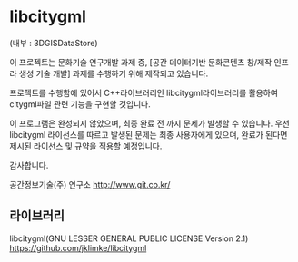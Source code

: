 libcitygml
=======
(내부 : 3DGISDataStore)

이 프로젝트는 문화기술 연구개발 과제 중, [공간 데이터기반 문화콘텐츠 창/제작 인프라 생성 기술 개발] 과제를 수행하기 위해 제작되고 있습니다. 

프로젝트를 수행함에 있어서 C++라이브러리인 libcitygml라이브러리를 활용하여 citygml파일 관련 기능을 구현할 것입니다.

이 프로그램은 완성되지 않았으며, 최종 완료 전 까지 문제가 발생할 수 있습니다. 우선 libcitygml 라이선스를 따르고 발생된 문제는 최종 사용자에게 있으며, 완료가 된다면 제시된 라이선스 및 규약을 적용할 예정입니다.

감사합니다.

공간정보기술(주) 연구소 <link>http://www.git.co.kr/  


라이브러리
---

libcitygml(GNU LESSER GENERAL PUBLIC LICENSE Version 2.1) <link>https://github.com/jklimke/libcitygml
  

